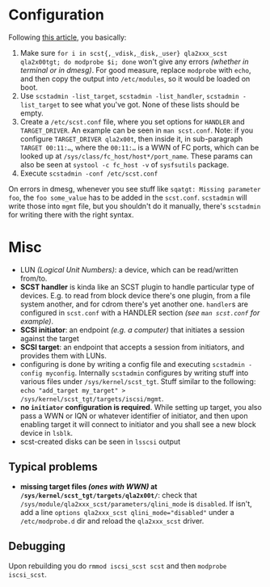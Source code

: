 # Configuration

Following [this article](https://blog.it-kb.ru/2018/03/12/configure-the-server-with-qlogic-fc-hba-on-debian-linux-9-and-scst-fc-target-as-storage-for-csv-volumes-in-the-hyper-v-cluster-for-highly-available-virtual-machines/), you basically:

1. Make sure `for i in scst{,_vdisk,_disk,_user} qla2xxx_scst qla2x00tgt; do modprobe $i; done` won't give any errors *(whether in terminal or in dmesg)*. For good measure, replace `modprobe` with `echo`, and then copy the output into `/etc/modules`, so it would be loaded on boot.
2. Use `scstadmin -list_target`, `scstadmin -list_handler`, `scstadmin -list_target` to see what you've got. None of these lists should be empty.
3. Create a `/etc/scst.conf` file, where you set options for `HANDLER` and `TARGET_DRIVER`. An example can be seen in `man scst.conf`.
   Note: if you configure `TARGET_DRIVER qla2x00t`, then inside it, in sub-paragraph `TARGET 00:11:…`, where the `00:11:…` is a WWN of FC ports, which can be looked up at `/sys/class/fc_host/host*/port_name`. These params can also be seen at `systool -c fc_host -v` of `sysfsutils` package.
4. Execute `scstadmin -conf /etc/scst.conf`

On errors in dmesg, whenever you see stuff like `sqatgt: Missing parameter foo`, the `foo some_value` has to be added in the `scst.conf`. `scstadmin` will write those into `mgmt` file, but you shouldn't do it manually, there's `scstadmin` for writing there with the right syntax.

# Misc

* LUN *(Logical Unit Numbers)*: a device, which can be read/written from/to.
* **SCST handler** is kinda like an SCST plugin to handle particular type of devices. E.g. to read from block device there's one plugin, from a file system another, and for cdrom there's yet another one. `handler`s are configured in `scst.conf` with a HANDLER section *(see `man scst.conf` for example)*.
* **SCSI initiator**: an endpoint *(e.g. a computer)* that initiates a session against the target
* **SCSI target**: an endpoint that accepts a session from initiators, and provides them with LUNs.
* configuring is done by writing a config file and executing `scstadmin -config myconfig`.
  Internally `scstadmin` configures by writing stuff into various files under `/sys/kernel/scst_tgt`. Stuff similar to the following: `echo "add_target my_target" > /sys/kernel/scst_tgt/targets/iscsi/mgmt`.
* **no `initiator` configuration is required**. While setting up target, you also pass a WWN or IQN or whatever identifier of initiator, and then upon enabling target it will connect to initiator and you shall see a new block device in `lsblk`.
* scst-created disks can be seen in `lsscsi` output

## Typical problems

* **missing target files *(ones with WWN)* at `/sys/kernel/scst_tgt/targets/qla2x00t/`**: check that `/sys/module/qla2xxx_scst/parameters/qlini_mode` is `disabled`. If isn't, add a line `options qla2xxx_scst qlini_mode="disabled"` under a `/etc/modprobe.d` dir and reload the `qla2xxx_scst` driver.

## Debugging

Upon rebuilding you do `rmmod iscsi_scst scst` and then `modprobe iscsi_scst`.
